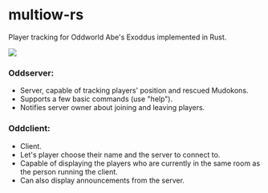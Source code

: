# multiow-rs
Player tracking for Oddworld Abe's Exoddus implemented in Rust.

![](https://i.imgur.com/B1OamEL.gif)

### Oddserver:
- Server, capable of tracking players' position and rescued Mudokons.
- Supports a few basic commands (use "help").
- Notifies server owner about joining and leaving players.

### Oddclient:
- Client.
- Let's player choose their name and the server to connect to.
- Capable of displaying the players who are currently in the same room as the person running the client.
- Can also display announcements from the server.